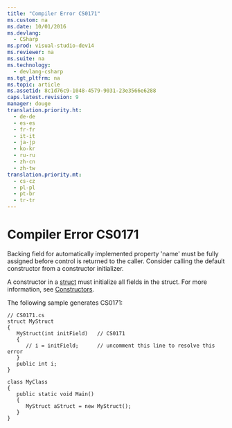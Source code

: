 ```yaml
---
title: "Compiler Error CS0171"
ms.custom: na
ms.date: 10/01/2016
ms.devlang: 
  - CSharp
ms.prod: visual-studio-dev14
ms.reviewer: na
ms.suite: na
ms.technology: 
  - devlang-csharp
ms.tgt_pltfrm: na
ms.topic: article
ms.assetid: 8c1d76c9-1048-4579-9031-23e3566e6288
caps.latest.revision: 9
manager: douge
translation.priority.ht: 
  - de-de
  - es-es
  - fr-fr
  - it-it
  - ja-jp
  - ko-kr
  - ru-ru
  - zh-cn
  - zh-tw
translation.priority.mt: 
  - cs-cz
  - pl-pl
  - pt-br
  - tr-tr
---
```

# Compiler Error CS0171
Backing field for automatically implemented property 'name' must be fully assigned before control is returned to the caller. Consider calling the default constructor from a constructor initializer.  
  
 A constructor in a [struct](../Topic/struct%20\(C%23%20Reference\).md) must initialize all fields in the struct. For more information, see [Constructors](../Topic/Constructors%20\(C%23%20Programming%20Guide\).md).  
  
 The following sample generates CS0171:  
  
```  
// CS0171.cs  
struct MyStruct  
{  
   MyStruct(int initField)   // CS0171  
   {  
      // i = initField;      // uncomment this line to resolve this error  
   }  
   public int i;  
}  
  
class MyClass  
{  
   public static void Main()  
   {  
      MyStruct aStruct = new MyStruct();  
   }  
}  
```